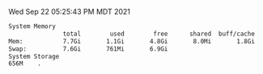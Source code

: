 Wed Sep 22 05:25:43 PM MDT 2021
```bash
System Memory
               total        used        free      shared  buff/cache   available
Mem:           7.7Gi       1.1Gi       4.8Gi       8.0Mi       1.8Gi       6.2Gi
Swap:          7.6Gi       761Mi       6.9Gi
System Storage
656M	.
```
